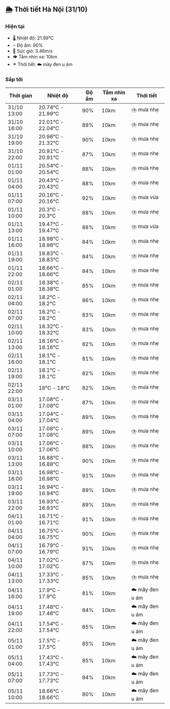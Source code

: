 ## 🌦️ Thời tiết Hà Nội (31/10)

### Hiện tại

- 🌡️ Nhiệt độ: 21.99℃
- 💦 Độ ẩm: 90%
- 💨 Sức gió: 3.46m/s
- 👁️ Tầm nhìn xa: 10km
- ☂️ Thời tiết: ☁️ mây đen u ám

### Sắp tới

| Thời gian | Nhiệt độ | Độ ẩm | Tầm nhìn xa | Thời tiết |
| --- | --- | --- | --- | --- |
| 31/10 13:00 | 20.74℃ - 21.99℃ | 90% | 10km | ⛈️ mưa nhẹ |
| 31/10 16:00 | 22.01℃ - 22.04℃ | 89% | 10km | ⛈️ mưa nhẹ |
| 31/10 19:00 | 20.98℃ - 21.32℃ | 90% | 10km | ⛈️ mưa nhẹ |
| 31/10 22:00 | 20.91℃ - 20.91℃ | 87% | 10km | ⛈️ mưa nhẹ |
| 01/11 01:00 | 20.54℃ - 20.54℃ | 88% | 10km | ⛈️ mưa nhẹ |
| 01/11 04:00 | 20.43℃ - 20.43℃ | 88% | 10km | ⛈️ mưa nhẹ |
| 01/11 07:00 | 20.16℃ - 20.16℃ | 92% | 10km | ⛈️ mưa vừa |
| 01/11 10:00 | 20.3℃ - 20.3℃ | 88% | 10km | ⛈️ mưa nhẹ |
| 01/11 13:00 | 19.47℃ - 19.47℃ | 88% | 10km | ⛈️ mưa vừa |
| 01/11 16:00 | 18.98℃ - 18.98℃ | 84% | 10km | ⛈️ mưa nhẹ |
| 01/11 19:00 | 18.83℃ - 18.83℃ | 84% | 10km | ⛈️ mưa nhẹ |
| 01/11 22:00 | 18.66℃ - 18.66℃ | 84% | 10km | ⛈️ mưa nhẹ |
| 02/11 01:00 | 18.38℃ - 18.38℃ | 85% | 10km | ⛈️ mưa nhẹ |
| 02/11 04:00 | 18.2℃ - 18.2℃ | 86% | 10km | ⛈️ mưa nhẹ |
| 02/11 07:00 | 18.2℃ - 18.2℃ | 83% | 10km | ⛈️ mưa nhẹ |
| 02/11 10:00 | 18.32℃ - 18.32℃ | 83% | 10km | ⛈️ mưa nhẹ |
| 02/11 13:00 | 18.16℃ - 18.16℃ | 82% | 10km | ⛈️ mưa nhẹ |
| 02/11 16:00 | 18.1℃ - 18.1℃ | 81% | 10km | ⛈️ mưa nhẹ |
| 02/11 19:00 | 18.1℃ - 18.1℃ | 82% | 10km | ⛈️ mưa nhẹ |
| 02/11 22:00 | 18℃ - 18℃ | 82% | 10km | ⛈️ mưa nhẹ |
| 03/11 01:00 | 17.08℃ - 17.08℃ | 87% | 10km | ⛈️ mưa nhẹ |
| 03/11 04:00 | 17.04℃ - 17.04℃ | 89% | 10km | ⛈️ mưa nhẹ |
| 03/11 07:00 | 17.08℃ - 17.08℃ | 89% | 10km | ⛈️ mưa nhẹ |
| 03/11 10:00 | 17.06℃ - 17.06℃ | 88% | 10km | ⛈️ mưa nhẹ |
| 03/11 13:00 | 16.88℃ - 16.88℃ | 90% | 10km | ⛈️ mưa nhẹ |
| 03/11 16:00 | 16.98℃ - 16.98℃ | 91% | 10km | ⛈️ mưa nhẹ |
| 03/11 19:00 | 16.94℃ - 16.94℃ | 89% | 10km | ⛈️ mưa nhẹ |
| 03/11 22:00 | 16.93℃ - 16.93℃ | 89% | 10km | ⛈️ mưa nhẹ |
| 04/11 01:00 | 16.71℃ - 16.71℃ | 91% | 10km | ⛈️ mưa nhẹ |
| 04/11 04:00 | 16.75℃ - 16.75℃ | 90% | 10km | ⛈️ mưa nhẹ |
| 04/11 07:00 | 16.79℃ - 16.79℃ | 91% | 10km | ⛈️ mưa nhẹ |
| 04/11 10:00 | 17.02℃ - 17.02℃ | 87% | 10km | ⛈️ mưa nhẹ |
| 04/11 13:00 | 17.33℃ - 17.33℃ | 85% | 10km | ⛈️ mưa nhẹ |
| 04/11 16:00 | 17.9℃ - 17.9℃ | 81% | 10km | ☁️ mây đen u ám |
| 04/11 19:00 | 17.48℃ - 17.48℃ | 84% | 10km | ☁️ mây đen u ám |
| 04/11 22:00 | 17.54℃ - 17.54℃ | 85% | 10km | ☁️ mây đen u ám |
| 05/11 01:00 | 17.5℃ - 17.5℃ | 85% | 10km | ☁️ mây đen u ám |
| 05/11 04:00 | 17.43℃ - 17.43℃ | 85% | 10km | ☁️ mây đen u ám |
| 05/11 07:00 | 17.73℃ - 17.73℃ | 84% | 10km | ☁️ mây đen u ám |
| 05/11 10:00 | 18.66℃ - 18.66℃ | 80% | 10km | ☁️ mây đen u ám |
